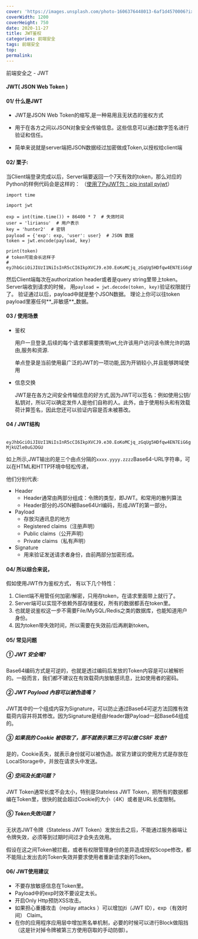 ```yaml
---
cover: 'https://images.unsplash.com/photo-1606376448013-6af1d4570006?ixlib=rb-1.2.1&ixid=eyJhcHBfaWQiOjEyMDd9&auto=format&fit=crop&w=2089&q=80'
coverWidth: 1200
coverHeight: 750
date: 2020-11-27
title: JWT鉴权
categories: 前端安全
tags: 前端安全
top:
permalink:
---
```


前端安全之 - JWT
<!-- more -->

####  JWT(	JSON Web Token	)

#### 01/ 什么是JWT

- JWT是JSON Web Token的缩写,是一种易用且无状态的鉴权方式

- 用于在各方之间以JSON对象安全传输信息。这些信息可以通过数字签名进行验证和信任。

- 简单来说就是server端把JSON数据经过加密做成Token,以授权给client端

#### 02/ 栗子:

当Client端登录完成以后，Server端要返回一个7天有效的token，那么对应的Python的样例代码会是这样的：
（[使用了PyJWT包：pip install pyjwt](https://link.zhihu.com/?target=https%3A//raw.githubusercontent.com/jpadilla/pyjwt)）

```
import time

import jwt

exp = int(time.time()) + 86400 * 7  # 失效时间
user = 'liriansu'  # 用户表示
key = 'hunter2'  # 密钥
payload = {'exp': exp, 'user': user}  # JSON 数据
token = jwt.encode(payload, key)

print(token)
# token可能会长这样子
# eyJhbGciOiJIUzI1NiIsInR5cCI6IkpXVCJ9.e30.EoKoMCjq_zGqUg5HDfqw4EN7EiG6gMjkUZle0uGJDGU
```

然后Client端每次在authorization header或者是query string里带上token。
Server端收到请求的时候，
用`payload = jwt.decode(token, key)`验证权限就行了。
验证通过以后，payload中就是整个JSON数据。
理论上你可以往token payload里塞任何**_非敏感**_数据。

#### 03 / 使用场景

- 鉴权

  用户一旦登录,后续的每个请求都需要携带jwt,允许该用户访问该令牌允许的路由,服务和资源.

  单点登录是当前使用最广泛的JWT的一项功能,因为开销较小,并且能够跨域使用

- 信息交换

  JWT是在各方之间安全传输信息的好方式,因为JWT可以签名：例如使用公钥/私钥对，所以可以确定发件人是他们自称的人。此外，由于使用标头和有效载荷计算签名，因此您还可以验证内容是否未被篡改。

#### 04 /  JWT结构

` eyJhbGciOiJIUzI1NiIsInR5cCI6IkpXVCJ9.e30.EoKoMCjq_zGqUg5HDfqw4EN7EiG6gMjkUZle0uGJDGU`

如上所示,JWT输出的是三个由点分隔的`xxxx.yyyy.zzzz`Base64-URL字符串，可以在HTML和HTTP环境中轻松传递，

他们分别代表:

- Header
  - Header通常由两部分组成：令牌的类型，即JWT。和常用的散列算法
  - Header部分的JSON被Base64Url编码，形成JWT的第一部分。
- Payload
  - 存放沟通讯息的地方
  - Registered claims（注册声明）
  - Public claims（公开声明）
  - Private claims（私有声明）
- Signature
  - 用来验证发送请求者身份，由前两部分加密形成。

#### 04/ 所以综合来说，

假如使用JWT作为鉴权方式，
有以下几个特性：

1. Client端不用管任何加密/解密，只用存token，在请求里面带上就行了。
2. Server端可以实现不依赖外部存储鉴权，所有的数据都丢在token里。
3. 也就是说鉴权这一步不需要File/MySQL/Redis之类的数据库，也能知道用户身份。
4. 因为token带失效时间，所以需要在失效前/后再刷新token。

#### 05/ 常见问题

##### ① JWT 安全嗎?

Base64编码方式是可逆的，也就是透过编码后发放的Token内容是可以被解析的。一般而言，我们都不建议在有效载荷内放敏感讯息，比如使用者的密码。

##### ② JWT Payload 內容可以被伪造嗎？

JWT其中的一个组成内容为Signature，可以防止通过Base64可逆方法回推有效载荷内容并将其修改。因为Signature是经由Header跟Payload一起Base64组成的。

##### ③ 如果我的 Cookie 被窃取了，那不就表示第三方可以做 CSRF 攻击?

是的，Cookie丢失，就表示身份就可以被伪造。故官方建议的使用方式是存放在LocalStorage中，并放在请求头中发送。

##### ④ 空间及长度问题？

JWT Token通常长度不会太小，特别是Stateless JWT Token，把所有的数据都编在Token里，很快的就会超过Cookie的大小（4K）或者是URL长度限制。

##### ⑤ Token失效问题？

无状态JWT令牌（Stateless JWT Token）发放出去之后，不能通过服务器端让令牌失效，必须等到过期时间过才会失去效用。

假设在这之间Token被拦截，或者有权限管理身份的差异造成授权Scope修改，都不能阻止发出去的Token失效并要求使用者重新请求新的Token。

#### 06/ JWT使用建议

- 不要存放敏感信息在Token里。
- Payload中的exp时效不要设定太长。
- 开启Only Http预防XSS攻击。
- 如果担心重播攻击（replay attacks ）可以增加jti（JWT ID），exp（有效时间） Claim。
- 在你的应用程序应用层中增加黑名单机制，必要的时候可以进行Block做阻挡（这是针对掉令牌被第三方使用窃取的手动防御）。

